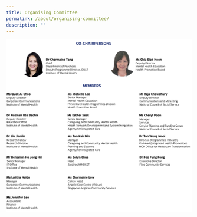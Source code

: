 ```yaml
---
title: Organising Committee
permalink: /about/organising-committee/
description: ""
---
```

![](/images/oc_updatedv5.png)